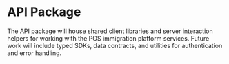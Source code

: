 # API Package

The API package will house shared client libraries and server interaction helpers for working with the POS immigration platform services. Future work will include typed SDKs, data contracts, and utilities for authentication and error handling.
